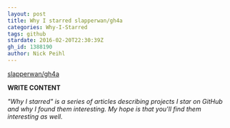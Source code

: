 ```yaml
---
layout: post
title: Why I starred slapperwan/gh4a
categories: Why-I-Starred
tags: github
stardate: 2016-02-20T22:30:39Z
gh_id: 1388190
author: Nick Peihl
---
```


[slapperwan/gh4a](star.repo.html_url)

**WRITE CONTENT**

*"Why I starred" is a series of articles describing projects I star on GitHub and why I found them interesting. My hope is that you'll find them interesting as well.*

